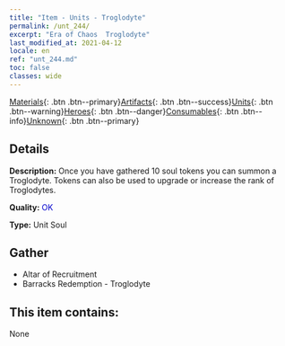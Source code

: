 ```yaml
---
title: "Item - Units - Troglodyte"
permalink: /unt_244/
excerpt: "Era of Chaos  Troglodyte"
last_modified_at: 2021-04-12
locale: en
ref: "unt_244.md"
toc: false
classes: wide
---
```

 [Materials](/Items/){: .btn .btn--primary}[Artifacts](/Items/Artifacts/){: .btn .btn--success}[Units](/Items/Units/){: .btn .btn--warning}[Heroes](/Items/Heroes/){: .btn .btn--danger}[Consumables](/Items/Consumables/){: .btn .btn--info}[Unknown](/Items/Unknown/){: .btn .btn--primary}

## Details
 **Description:** Once you have gathered 10 soul tokens you can summon a Troglodyte. Tokens can also be used to upgrade or increase the rank of Troglodytes.

 **Quality:** <span style="color: #0000CD">OK</span>

 **Type:** Unit Soul

## Gather

*    Altar of Recruitment 
*    Barracks Redemption - Troglodyte 

## This item contains:

  None

